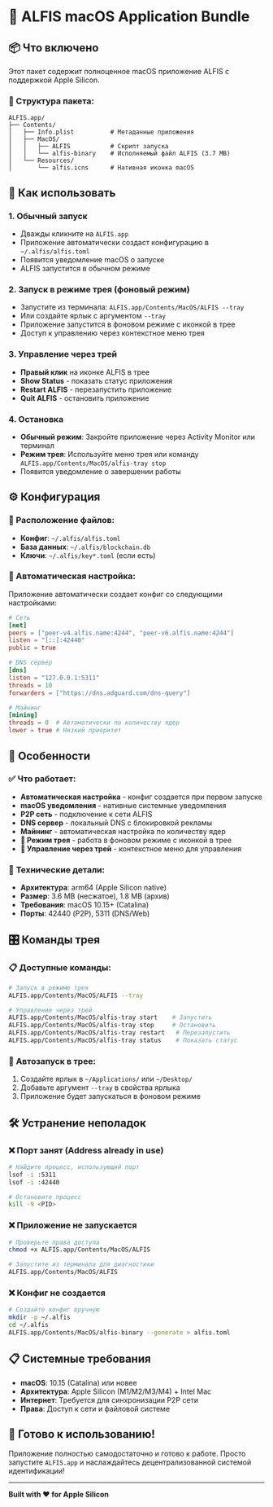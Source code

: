 # 🍎 ALFIS macOS Application Bundle

## 📦 Что включено

Этот пакет содержит полноценное macOS приложение ALFIS с поддержкой Apple Silicon.

### 📁 Структура пакета:
```
ALFIS.app/
├── Contents/
│   ├── Info.plist          # Метаданные приложения
│   ├── MacOS/
│   │   ├── ALFIS           # Скрипт запуска
│   │   └── alfis-binary    # Исполняемый файл ALFIS (3.7 MB)
│   └── Resources/
│       └── alfis.icns      # Нативная иконка macOS
```

## 🚀 Как использовать

### 1. **Обычный запуск**
- Дважды кликните на `ALFIS.app`
- Приложение автоматически создаст конфигурацию в `~/.alfis/alfis.toml`
- Появится уведомление macOS о запуске
- ALFIS запустится в обычном режиме

### 2. **Запуск в режиме трея (фоновый режим)**
- Запустите из терминала: `ALFIS.app/Contents/MacOS/ALFIS --tray`
- Или создайте ярлык с аргументом `--tray`
- Приложение запустится в фоновом режиме с иконкой в трее
- Доступ к управлению через контекстное меню трея

### 3. **Управление через трей**
- **Правый клик** на иконке ALFIS в трее
- **Show Status** - показать статус приложения
- **Restart ALFIS** - перезапустить приложение
- **Quit ALFIS** - остановить приложение

### 4. **Остановка**
- **Обычный режим**: Закройте приложение через Activity Monitor или терминал
- **Режим трея**: Используйте меню трея или команду `ALFIS.app/Contents/MacOS/alfis-tray stop`
- Появится уведомление о завершении работы

## ⚙️ Конфигурация

### 📍 Расположение файлов:
- **Конфиг**: `~/.alfis/alfis.toml`
- **База данных**: `~/.alfis/blockchain.db`
- **Ключи**: `~/.alfis/key*.toml` (если есть)

### 🔧 Автоматическая настройка:
Приложение автоматически создает конфиг со следующими настройками:

```toml
# Сеть
[net]
peers = ["peer-v4.alfis.name:4244", "peer-v6.alfis.name:4244"]
listen = "[::]:42440"
public = true

# DNS сервер
[dns]
listen = "127.0.0.1:5311"
threads = 10
forwarders = ["https://dns.adguard.com/dns-query"]

# Майнинг
[mining]
threads = 0  # Автоматически по количеству ядер
lower = true # Низкий приоритет
```

## 🎯 Особенности

### ✅ **Что работает:**
- **Автоматическая настройка** - конфиг создается при первом запуске
- **macOS уведомления** - нативные системные уведомления
- **P2P сеть** - подключение к сети ALFIS
- **DNS сервер** - локальный DNS с блокировкой рекламы
- **Майнинг** - автоматическая настройка по количеству ядер
- **🍎 Режим трея** - работа в фоновом режиме с иконкой в трее
- **📱 Управление через трей** - контекстное меню для управления

### 🔧 **Технические детали:**
- **Архитектура**: arm64 (Apple Silicon native)
- **Размер**: 3.6 MB (несжатое), 1.8 MB (архив)
- **Требования**: macOS 10.15+ (Catalina)
- **Порты**: 42440 (P2P), 5311 (DNS/Web)

## 🎛️ Команды трея

### 📋 **Доступные команды:**
```bash
# Запуск в режиме трея
ALFIS.app/Contents/MacOS/ALFIS --tray

# Управление через трей
ALFIS.app/Contents/MacOS/alfis-tray start    # Запустить
ALFIS.app/Contents/MacOS/alfis-tray stop     # Остановить
ALFIS.app/Contents/MacOS/alfis-tray restart   # Перезапустить
ALFIS.app/Contents/MacOS/alfis-tray status    # Показать статус
```

### 🔄 **Автозапуск в трее:**
1. Создайте ярлык в `~/Applications/` или `~/Desktop/`
2. Добавьте аргумент `--tray` в свойства ярлыка
3. Приложение будет запускаться в фоновом режиме

## 🛠️ Устранение неполадок

### ❌ **Порт занят (Address already in use)**
```bash
# Найдите процесс, использующий порт
lsof -i :5311
lsof -i :42440

# Остановите процесс
kill -9 <PID>
```

### ❌ **Приложение не запускается**
```bash
# Проверьте права доступа
chmod +x ALFIS.app/Contents/MacOS/ALFIS

# Запустите из терминала для диагностики
ALFIS.app/Contents/MacOS/ALFIS
```

### ❌ **Конфиг не создается**
```bash
# Создайте конфиг вручную
mkdir -p ~/.alfis
cd ~/.alfis
ALFIS.app/Contents/MacOS/alfis-binary --generate > alfis.toml
```

## 📋 Системные требования

- **macOS**: 10.15 (Catalina) или новее
- **Архитектура**: Apple Silicon (M1/M2/M3/M4) + Intel Mac
- **Интернет**: Требуется для синхронизации P2P сети
- **Права**: Доступ к сети и файловой системе

## 🎉 Готово к использованию!

Приложение полностью самодостаточно и готово к работе. Просто запустите `ALFIS.app` и наслаждайтесь децентрализованной системой идентификации!

---

**Built with ❤️ for Apple Silicon**